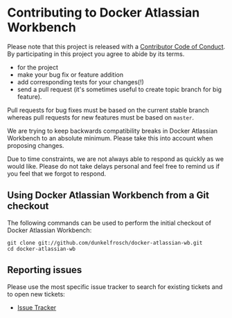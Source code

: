 # Contributing to Docker Atlassian Workbench

Please note that this project is released with a [Contributor Code of Conduct](CONTRIBUTING_COC.md). By participating in this project you agree to abide by its terms.

* for the project
* make your bug fix or feature addition
* add corresponding tests for your changes(!)
* send a pull request (it's sometimes useful to create topic branch for big feature).

Pull requests for bug fixes must be based on the current stable branch whereas pull requests for new features must be based on `master`.

We are trying to keep backwards compatibility breaks in Docker Atlassian Workbench to an absolute minimum. Please take this into account when proposing changes.

Due to time constraints, we are not always able to respond as quickly as we would like. Please do not take delays personal and feel free to remind us if you feel that we forgot to respond.

## Using Docker Atlassian Workbench from a Git checkout

The following commands can be used to perform the initial checkout of Docker Atlassian Workbench:

    git clone git://github.com/dunkelfrosch/docker-atlassian-wb.git
    cd docker-atlassian-wb

## Reporting issues

Please use the most specific issue tracker to search for existing tickets and to open new tickets:
* [Issue Tracker](https://github.com/dunkelfrosch/docker-atlassian-wb/issues)


